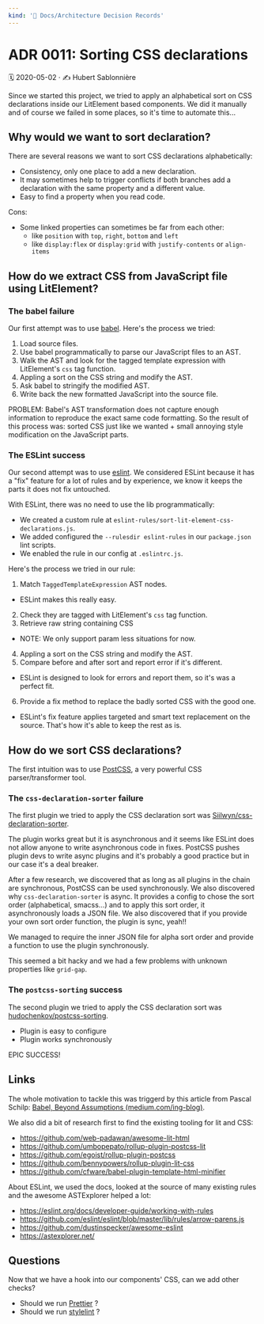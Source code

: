 ```yaml
---
kind: '📌 Docs/Architecture Decision Records'
---
```

# ADR 0011: Sorting CSS declarations

🗓️ 2020-05-02 · ✍️ Hubert Sablonnière

Since we started this project, we tried to apply an alphabetical sort on CSS declarations inside our LitElement based components.
We did it manually and of course we failed in some places, so it's time to automate this...

## Why would we want to sort declaration?

There are several reasons we want to sort CSS declarations alphabetically:

* Consistency, only one place to add a new declaration.
* It may sometimes help to trigger conflicts if both branches add a declaration with the same property and a different value.
* Easy to find a property when you read code.

Cons:

* Some linked properties can sometimes be far from each other:
  * like `position` with `top`, `right`, `bottom` and `left`
  * like `display:flex` or `display:grid` with `justify-contents` or `align-items`

## How do we extract CSS from JavaScript file using LitElement?

### The babel failure

Our first attempt was to use [babel](https://babeljs.io/).
Here's the process we tried:

1. Load source files.
2. Use babel programmatically to parse our JavaScript files to an AST.
3. Walk the AST and look for the tagged template expression with LitElement's `css` tag function.
4. Appling a sort on the CSS string and modify the AST.
5. Ask babel to stringify the modified AST.
6. Write back the new formatted JavaScript into the source file.

PROBLEM: Babel's AST transformation does not capture enough information to reproduce the exact same code formatting.
So the result of this process was: sorted CSS just like we wanted + small annoying style modification on the JavaScript parts.

### The ESLint success

Our second attempt was to use [eslint](https://eslint.org/).
We considered ESLint because it has a "fix" feature for a lot of rules and by experience, we know it keeps the parts it does not fix untouched.

With ESLint, there was no need to use the lib programmatically:

* We created a custom rule at `eslint-rules/sort-lit-element-css-declarations.js`.
* We added configured the `--rulesdir eslint-rules` in our `package.json` lint scripts.
* We enabled the rule in our config at `.eslintrc.js`.

Here's the process we tried in our rule:

1. Match `TaggedTemplateExpression` AST nodes.
  * ESLint makes this really easy.
2. Check they are tagged with LitElement's `css` tag function.
3. Retrieve raw string containing CSS
  * NOTE: We only support param less situations for now.
4. Appling a sort on the CSS string and modify the AST.
5. Compare before and after sort and report error if it's different.
  * ESLint is designed to look for errors and report them, so it's was a perfect fit.
6. Provide a fix method to replace the badly sorted CSS with the good one.
  * ESLint's fix feature applies targeted and smart text replacement on the source. That's how it's able to keep the rest as is.

## How do we sort CSS declarations?

The first intuition was to use [PostCSS](https://postcss.org/), a very powerful CSS parser/transformer tool.

### The `css-declaration-sorter` failure

The first plugin we tried to apply the CSS declaration sort was [Siilwyn/css-declaration-sorter](https://github.com/Siilwyn/css-declaration-sorter).

The plugin works great but it is asynchronous and it seems like ESLint does not allow anyone to write asynchronous code in fixes.
PostCSS pushes plugin devs to write async plugins and it's probably a good practice but in our case it's a deal breaker.

After a few research, we discovered that as long as all plugins in the chain are synchronous, PostCSS can be used synchronously. 
We also discovered why `css-declaration-sorter` is async.
It provides a config to chose the sort order (alphabetical, smacss...) and to apply this sort order, it asynchronously loads a JSON file.
We also discovered that if you provide your own sort order function, the plugin is sync, yeah!!

We managed to require the inner JSON file for alpha sort order and provide a function to use the plugin synchronously.

This seemed a bit hacky and we had a few problems with unknown properties like `grid-gap`.

### The `postcss-sorting` success

The second plugin we tried to apply the CSS declaration sort was [hudochenkov/postcss-sorting](https://github.com/hudochenkov/postcss-sorting).

* Plugin is easy to configure
* Plugin works synchronously

EPIC SUCCESS!

## Links

The whole motivation to tackle this was triggerd by this article from Pascal Schilp: [Babel, Beyond Assumptions (medium.com/ing-blog)](https://medium.com/ing-blog/babel-beyond-assumptions-cf04b2dc1006).

We also did a bit of research first to find the existing tooling for lit and CSS:

* https://github.com/web-padawan/awesome-lit-html
* https://github.com/umbopepato/rollup-plugin-postcss-lit
* https://github.com/egoist/rollup-plugin-postcss
* https://github.com/bennypowers/rollup-plugin-lit-css
* https://github.com/cfware/babel-plugin-template-html-minifier

About ESLint, we used the docs, looked at the source of many existing rules and the awesome ASTExplorer helped a lot:

* https://eslint.org/docs/developer-guide/working-with-rules
* https://github.com/eslint/eslint/blob/master/lib/rules/arrow-parens.js
* https://github.com/dustinspecker/awesome-eslint
* https://astexplorer.net/

## Questions

Now that we have a hook into our components' CSS, can we add other checks?

* Should we run [Prettier](https://prettier.io/) ?
* Should we run [stylelint](https://stylelint.io/) ?
